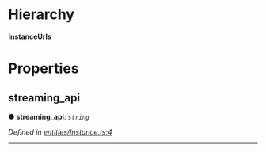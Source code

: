 

# Hierarchy

**InstanceUrls**

# Properties

<a id="streaming_api"></a>

##  streaming_api

**● streaming_api**: *`string`*

*Defined in [entities/Instance.ts:4](https://github.com/lagunehq/core/blob/dae58ab/src/entities/Instance.ts#L4)*

___

